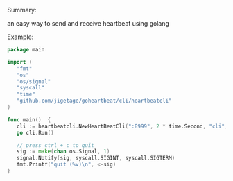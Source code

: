 Summary:

an easy way to send and receive heartbeat using golang

Example:

```go
package main

import (
   "fmt"
   "os"
   "os/signal"
   "syscall"
   "time"
   "github.com/jigetage/goheartbeat/cli/heartbeatcli"
)

func main()  {
   cli := heartbeatcli.NewHeartBeatCli(":8999", 2 * time.Second, "cli", "")
   go cli.Run()

   // press ctrl + c to quit
   sig := make(chan os.Signal, 1)
   signal.Notify(sig, syscall.SIGINT, syscall.SIGTERM)
   fmt.Printf("quit (%v)\n", <-sig)
}
```